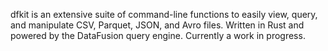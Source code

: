 dfkit is an extensive suite of command-line functions to easily view, query, and manipulate CSV, Parquet, JSON, and Avro files. Written in Rust and powered by the DataFusion query engine. Currently a work in progress.
